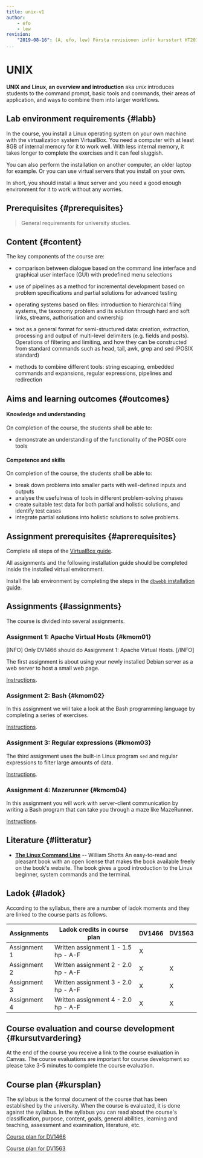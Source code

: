 ```yaml
---
title: unix-v1
author:
    - efo
    - lew
revision:
    "2019-08-16": (A, efo, lew) Första revisionen inför kursstart HT2019.
...
```

UNIX
==================================

**UNIX and Linux, an overview and introduction** aka _unix_ introduces students to the command prompt, basic tools and commands, their areas of application, and ways to combine them into larger workflows.

<!--more-->



Lab environment requirements {#labb}
------------------------

In the course, you install a Linux operating system on your own machine with the virtualization system VirtualBox. You need a computer with at least 8GB of internal memory for it to work well. With less internal memory, it takes longer to complete the exercises and it can feel sluggish.

You can also perform the installation on another computer, an older laptop for example. Or you can use virtual servers that you install on your own.

In short, you should install a linux server and you need a good enough environment for it to work without any worries.



Prerequisites {#prerequisites}
------------------------

> General requirements for university studies.



Content {#content}
------------------------

The key components of the course are:

* comparison between dialogue based on the
command line interface and graphical user interface
(GUI) with predefined menu selections

* use of pipelines as a method for incremental
development based on problem specifications and
partial solutions for advanced testing

* operating systems based on files: introduction to
hierarchical filing systems, the taxonomy problem
and its solution through hard and soft links,
streams, authorisation and ownership

* text as a general format for semi-structured data:
creation, extraction, processing and output of
multi-level delimiters (e.g. fields and posts).
Operations of filtering and limiting, and how they
can be constructed from standard commands such
as head, tail, awk, grep and sed (POSIX standard)

* methods to combine different tools: string
escaping, embedded commands and expansions, regular expressions, pipelines and redirection



Aims and learning outcomes {#outcomes}
------------------------

#### Knowledge and understanding

On completion of the course, the students shall be
able to:

* demonstrate an understanding of the functionality
of the POSIX core tools

#### Competence and skills

On completion of the course, the students shall be
able to:

* break down problems into smaller parts with
well-defined inputs and outputs
* analyse the usefulness of tools in different
problem-solving phases
* create suitable test data for both partial and
holistic solutions, and identify test cases
* integrate partial solutions into holistic solutions to
solve problems.



Assignment prerequisites {#aprerequisites}
------------------------

Complete all steps of the [VirtualBox guide](guide/virtualbox_en).

All assignments and the following installation guide should be completed inside the installed virtual environment.

Install the lab environment by completing the steps in the [`dbwebb` installation guide](kurser/unix-v1/installera-labbmiljo).



Assignments {#assignments}
------------------------

The course is divided into several assignments.

### Assignment 1: Apache Virtual Hosts {#kmom01}

[INFO]
Only DV1466 should do Assignment 1: Apache Virtual Hosts.
[/INFO]

The first assignment is about using your newly installed Debian server as a web server to host a small web page.

[Instructions](kurser/unix-v1/kmom01).



### Assignment 2: Bash {#kmom02}

In this assignment we will take a look at the Bash programming language by completing a series of exercises.

[Instructions](kurser/unix-v1/kmom02).



### Assignment 3: Regular expressions {#kmom03}

The third assignment uses the built-in Linux program `sed` and regular expressions to filter large amounts of data.

[Instructions](kurser/unix-v1/kmom03).



### Assignment 4: Mazerunner {#kmom04}

In this assignment you will work with server-client communication by writing a Bash program that can take you through a maze like MazeRunner.

[Instructions](kurser/unix-v1/kmom04).



Literature {#litteratur}
----------------------------

* **[The Linux Command Line](kunskap/boken-the-linux-command-line)** -- William Shotts
    An easy-to-read and pleasant book with an open license that makes the book available freely on the book's website. The book gives a good introduction to the Linux beginner, system commands and the terminal.



Ladok {#ladok}
------------------------

According to the syllabus, there are a number of ladok moments and they are linked to the course parts as follows.

| Assignments     | Ladok credits in course plan        | DV1466 | DV1563 |
|-----------------|-------------------------------------|--------|--------|
| Assignment 1    | Written assignment 1 - 1.5 hp - A-F | X      |        |
| Assignment 2    | Written assignment 2 - 2.0 hp - A-F | X      | X      |
| Assignment 3    | Written assignment 3 - 2.0 hp - A-F | X      | X      |
| Assignment 4    | Written assignment 4 - 2.0 hp - A-F | X      | X      |



Course evaluation and course development {#kursutvardering}
-----------------------------------------------------

At the end of the course you receive a link to the course evaluation in Canvas. The course evaluations are important for course development so please take 3-5 minutes to complete the course evaluation.



Course plan {#kursplan}
-----------------------------------------------------

The syllabus is the formal document of the course that has been established by the university. When the course is evaluated, it is done against the syllabus. In the syllabus you can read about the course's classification, purpose, content, goals, general abilities, learning and teaching, assessment and examination, literature, etc.

[Course plan for DV1466](http://edu.bth.se/utbildning/utb_kursplaner.asp?KKurskod=DV1466)

[Course plan for DV1563](http://edu.bth.se/utbildning/utb_kursplaner.asp?KKurskod=DV1563)
